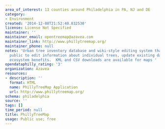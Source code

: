 ```yaml
---
area_of_interest: 13 counties around Philadelphia in PA, NJ and DE
category:
- Environment
created: '2014-12-08T21:52:40.832530'
license: License Not Specified
maintainer: ''
maintainer_email: opentreemap@azavea.com
maintainer_link: http://www.phillytreemap.org/
maintainer_phone: null
notes: 'Urban tree inventory database and wiki-style editing system that enables the
  public to edit information about individual trees, update existing data and calculate
  ecosystem benefits.  KML and CSV downloads are available for maps '
opendataphilly_rating: '3'
organization: Azavea
resources:
- description: ''
  format: HTML
  name: PhillyTreeMap Application
  url: http://www.phillytreemap.org/
schema: philadelphia
source: ''
tags: []
time_period: null
title: PhillyTreeMap
usage: Public use; free
---
```

